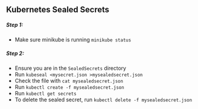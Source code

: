 ## Kubernetes Sealed Secrets

##### Step 1:
* Make sure minikube is running `minikube status`

##### Step 2:
* Ensure you are in the `SealedSecrets` directory
* Run `kubeseal <mysecret.json >mysealedsecret.json`
* Check the file with `cat mysealedsecret.json`
* Run `kubectl create -f mysealedsecret.json`
* Run `kubectl get secrets`
* To delete the sealed secret, run `kubectl delete -f mysealedsecret.json`
